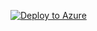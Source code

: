 [![Deploy to Azure](https://aka.ms/deploytoazurebutton)](https://portal.azure.com/#create/Microsoft.Template/uri/https%3A%2F%2Fgithub.com%2FMicrosoftAzureAaron%2FNET_TrainingLabs%2Fblob%2F01b7592c8f1dd488381031145d5700d29146cad9%2FHub%20VNET.json)


